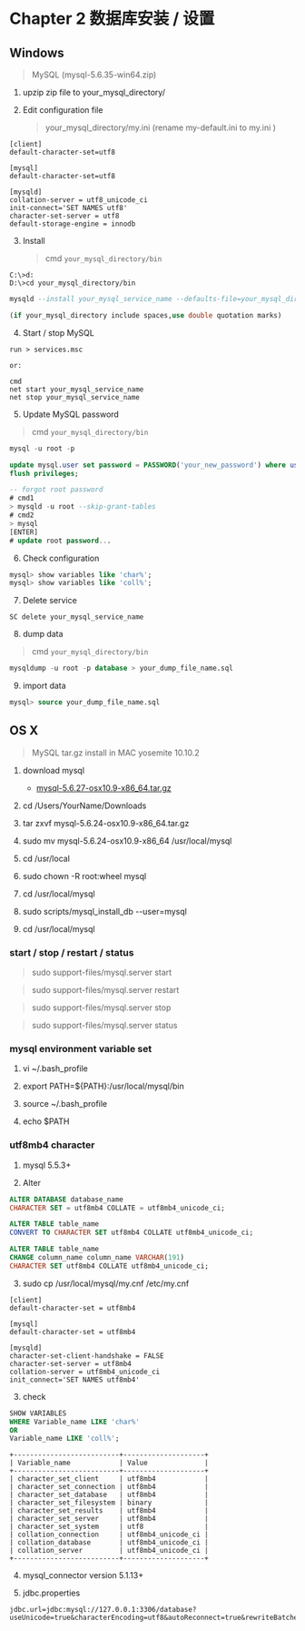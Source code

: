 # Chapter 2 数据库安装 / 设置

## Windows

> MySQL (mysql-5.6.35-win64.zip)

1. upzip zip file to your_mysql_directory/

2. Edit configuration file
	
    > your_mysql_directory/my.ini (rename my-default.ini to my.ini )

  ```
  [client]
  default-character-set=utf8

  [mysql]
  default-character-set=utf8

  [mysqld]
  collation-server = utf8_unicode_ci
  init-connect='SET NAMES utf8'
  character-set-server = utf8
  default-storage-engine = innodb
  ```

3. Install
	
    > cmd `your_mysql_directory/bin`

  ```dos
  C:\>d:
  D:\>cd your_mysql_directory/bin
  ```
  
  ```sql
  mysqld --install your_mysql_service_name --defaults-file=your_mysql_directory\my.ini

  (if your_mysql_directory include spaces,use double quotation marks)
  ```

4. Start / stop MySQL

  ```
  run > services.msc

  or:

  cmd
  net start your_mysql_service_name
  net stop your_mysql_service_name
  ```

5. Update MySQL password

  > cmd `your_mysql_directory/bin`
    
  ```sql
  mysql -u root -p

  update mysql.user set password = PASSWORD('your_new_password') where user='root';
  flush privileges;
  
  -- forgot root password
  # cmd1
  > mysqld -u root --skip-grant-tables
  # cmd2
  > mysql
  [ENTER]
  # update root password...
  ```
	
6. Check configuration
  
  ```sql    
  mysql> show variables like 'char%';
  mysql> show variables like 'coll%';
  ```

7. Delete service

  ```
  SC delete your_mysql_service_name
  ```

8. dump data
     
  > cmd `your_mysql_directory/bin`

  ```sql
  mysqldump -u root -p database > your_dump_file_name.sql

  ```
    
9. import data

  ```sql
  mysql> source your_dump_file_name.sql
  ```
 
## OS X
 
> MySQL tar.gz install in MAC yosemite 10.10.2

1. download mysql

    - [mysql-5.6.27-osx10.9-x86_64.tar.gz](http://mirrors.sohu.com/mysql/MySQL-5.6/mysql-5.6.27-osx10.9-x86_64.tar.gz)
    
2. cd /Users/YourName/Downloads

3. tar zxvf mysql-5.6.24-osx10.9-x86_64.tar.gz

4. sudo mv mysql-5.6.24-osx10.9-x86_64 /usr/local/mysql

5. cd /usr/local

6. sudo chown -R root:wheel mysql

7. cd /usr/local/mysql

8. sudo scripts/mysql_install_db --user=mysql

9. cd /usr/local/mysql

### start / stop / restart / status

> sudo support-files/mysql.server start

> sudo support-files/mysql.server restart

> sudo support-files/mysql.server stop

> sudo support-files/mysql.server status

### mysql environment variable set

1. vi ~/.bash_profile

2. export PATH=${PATH}:/usr/local/mysql/bin

3. source ~/.bash_profile

4. echo $PATH

### utf8mb4 character

1. mysql 5.5.3+

2. Alter

  ```sql
  ALTER DATABASE database_name 
  CHARACTER SET = utf8mb4 COLLATE = utf8mb4_unicode_ci;
  
  ALTER TABLE table_name 
  CONVERT TO CHARACTER SET utf8mb4 COLLATE utf8mb4_unicode_ci;
  
  ALTER TABLE table_name 
  CHANGE column_name column_name VARCHAR(191) 
  CHARACTER SET utf8mb4 COLLATE utf8mb4_unicode_ci;
  ```
  
3. sudo cp /usr/local/mysql/my.cnf /etc/my.cnf

  ```
  [client]
  default-character-set = utf8mb4
  
  [mysql]
  default-character-set = utf8mb4
  
  [mysqld]
  character-set-client-handshake = FALSE
  character-set-server = utf8mb4
  collation-server = utf8mb4_unicode_ci
  init_connect='SET NAMES utf8mb4'
  ```
  
3. check

  ```sql
  SHOW VARIABLES 
  WHERE Variable_name LIKE 'char%' 
  OR 
  Variable_name LIKE 'coll%';
  ``` 
  
  ```
  +--------------------------+--------------------+
  | Variable_name            | Value              |
  +--------------------------+--------------------+
  | character_set_client     | utf8mb4            |
  | character_set_connection | utf8mb4            |
  | character_set_database   | utf8mb4            |
  | character_set_filesystem | binary             |
  | character_set_results    | utf8mb4            |
  | character_set_server     | utf8mb4            |
  | character_set_system     | utf8               |
  | collation_connection     | utf8mb4_unicode_ci |
  | collation_database       | utf8mb4_unicode_ci |
  | collation_server         | utf8mb4_unicode_ci |
  +--------------------------+--------------------+
  ```
  
4. mysql_connector version 5.1.13+

6. jdbc.properties

```
jdbc.url=jdbc:mysql://127.0.0.1:3306/database?useUnicode=true&characterEncoding=utf8&autoReconnect=true&rewriteBatchedStatements=TRUE
```
